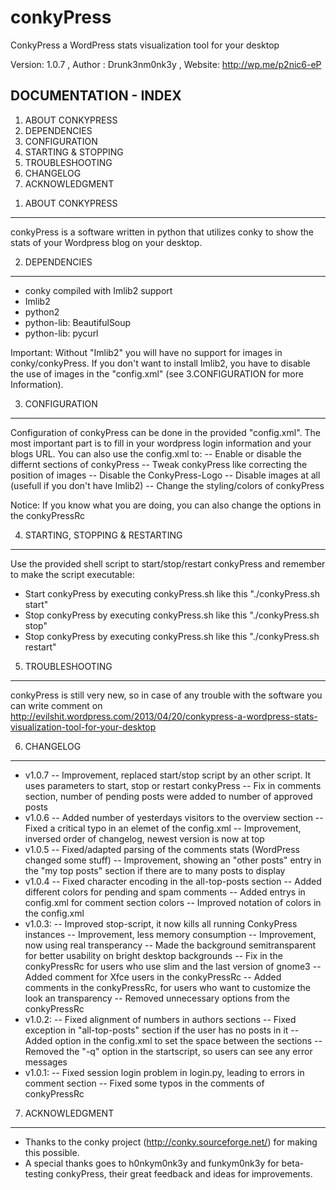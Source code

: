 conkyPress
==========
ConkyPress a WordPress stats visualization tool for your desktop

Version: 1.0.7 , 
Author : Drunk3nm0nk3y , 
Website: http://wp.me/p2nic6-eP

DOCUMENTATION - INDEX
---------------------
1) ABOUT CONKYPRESS
2) DEPENDENCIES
3) CONFIGURATION
4) STARTING & STOPPING
5) TROUBLESHOOTING
6) CHANGELOG
7) ACKNOWLEDGMENT

1. ABOUT CONKYPRESS
---------------------
conkyPress is a software written in python that utilizes conky 
to show the stats of your Wordpress blog on your desktop.

2. DEPENDENCIES
---------------------
- conky compiled with Imlib2 support
- Imlib2
- python2
- python-lib: BeautifulSoup
- python-lib: pycurl

Important: Without "Imlib2" you will have no support for 
images in conky/conkyPress. If you don't want to install Imlib2,
you have to disable the use of images in the "config.xml"
(see 3.CONFIGURATION for more Information).

3. CONFIGURATION
---------------------
Configuration of conkyPress can be done in the provided "config.xml".
The most important part is to fill in your wordpress login information 
and your blogs URL. You can also use the config.xml to: 
-- Enable or disable the differnt sections of conkyPress
-- Tweak conkyPress like correcting the position of images
-- Disable the ConkyPress-Logo
-- Disable images at all (usefull if you don't have Imlib2)
-- Change the styling/colors of conkyPress

Notice: If you know what you are doing, you can also change the 
options in the conkyPressRc

4. STARTING, STOPPING & RESTARTING
---------------------
Use the provided shell script to start/stop/restart conkyPress 
and remember to make the script executable: 
- Start conkyPress by executing conkyPress.sh like this "./conkyPress.sh start" 
- Stop conkyPress by executing conkyPress.sh like this "./conkyPress.sh stop" 
- Stop conkyPress by executing conkyPress.sh like this "./conkyPress.sh restart" 

5. TROUBLESHOOTING
---------------------
conkyPress is still very new, so in case of any trouble with the software 
you can write comment on 
http://evilshit.wordpress.com/2013/04/20/conkypress-a-wordpress-stats-visualization-tool-for-your-desktop

6. CHANGELOG
---------------------
* v1.0.7
-- Improvement, replaced start/stop script by an other script. It uses parameters to start, stop or restart conkyPress
-- Fix in comments section, number of pending posts were added to number of approved posts
* v1.0.6
-- Added number of yesterdays visitors to the overview section
-- Fixed a critical typo in an elemet of the config.xml
-- Improvement, inversed order of changelog, newest version is now at top
* v1.0.5
-- Fixed/adapted parsing of the comments stats (WordPress changed some stuff)
-- Improvement, showing an "other posts" entry in the "my top posts" section if there are to many posts to display
* v1.0.4
-- Fixed character encoding in the all-top-posts section
-- Added different colors for pending and spam comments
-- Added entrys in config.xml for comment section colors
-- Improved notation of colors in the config.xml
* v1.0.3:
-- Improved stop-script, it now kills all running ConkyPress instances
-- Improvement, less memory consumption
-- Improvement, now using real transperancy
-- Made the background semitransparent for better usability on bright desktop backgrounds
-- Fix in the conkyPressRc for users who use slim and the last version of gnome3
-- Added comment for Xfce users in the conkyPressRc
-- Added comments in the conkyPressRc, for users who want to customize the look an transparency
-- Removed unnecessary options from the conkyPressRc
* v1.0.2: 
-- Fixed alignment of numbers in authors sections
-- Fixed exception in "all-top-posts" section if the user has no posts in it
-- Added option in the config.xml to set the space between the sections 
-- Removed the "-q" option in the startscript, so users can see any error messages
* v1.0.1: 
-- Fixed session login problem in login.py, leading to errors in comment section
-- Fixed some typos in the comments of conkyPressRc

7. ACKNOWLEDGMENT
---------------------
- Thanks to the conky project (http://conky.sourceforge.net/) 
for making this possible.
- A special thanks goes to h0nkym0nk3y and funkym0nk3y 
for beta-testing conkyPress, their great feedback and ideas for improvements.


